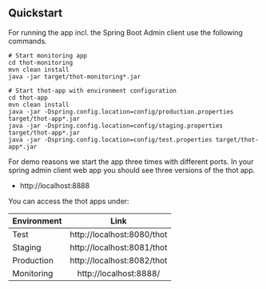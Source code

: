 ## Quickstart

For running the app incl. the Spring Boot Admin client use the following commands.

```
# Start monitoring app
cd thot-monitoring
mvn clean install
java -jar target/thot-monitoring*.jar

# Start thot-app with environment configuration
cd thot-app
mvn clean install
java -jar -Dspring.config.location=config/production.properties target/thot-app*.jar
java -jar -Dspring.config.location=config/staging.properties target/thot-app*.jar
java -jar -Dspring.config.location=config/test.properties target/thot-app*.jar
```

For demo reasons we start the app three times with different ports. 
In your spring admin client web app you should see three versions of the thot app.

* http://localhost:8888

You can access the thot apps under:

| Environment         | Link          | 
| ------------------- |:-------------:|
| Test        | http://localhost:8080/thot |
| Staging     | http://localhost:8081/thot | 
| Production  | http://localhost:8082/thot |
| Monitoring  | http://localhost:8888/ |


